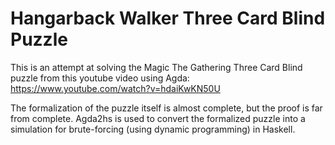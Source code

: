 # Hangarback Walker Three Card Blind Puzzle

This is an attempt at solving the Magic The Gathering Three Card Blind puzzle from this youtube video using Agda: https://www.youtube.com/watch?v=hdaiKwKN50U

The formalization of the puzzle itself is almost complete, but the proof is far from complete. Agda2hs is used to convert the formalized puzzle into a simulation for brute-forcing (using dynamic programming) in Haskell.

